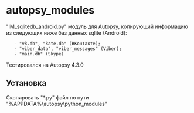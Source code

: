 # autopsy_modules
"IM_sqlitedb_android.py" модуль для Autopsy, копирующий информацию из следующих ниже баз данных sqlite (Android):

       - "vk.db", "kate.db" (ВКонтакте);
       - "viber_data", "viber_messages" (Viber);
       - "main.db" (Skype)

Тестировался на Autopsy 4.3.0

## Установка
Скопировать "*.py" файл по пути "%APPDATA%\autopsy\python_modules"